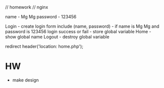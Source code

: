 // homework 
// nginx

name - Mg Mg
password - 123456

Login
    - create login form include (name, password)
    - if name is Mg Mg and password is 123456 login success or fail
    - store global variable
Home
    - show global name 
Logout 
    - destroy global variable

redirect
header('location: home.php');

# HW

- make design
